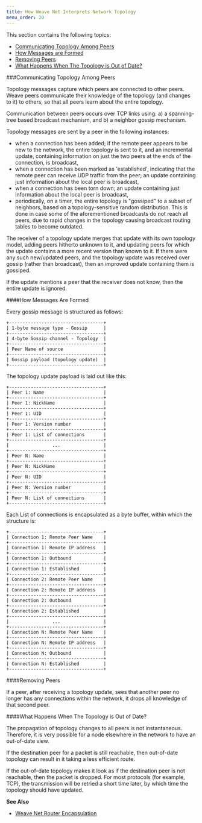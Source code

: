 ```yaml
---
title: How Weave Net Interprets Network Topology
menu_order: 20
---
```


This section contains the following topics: 

 * [Communicating Topology Among Peers](#topology)
 * [How Messages are Formed](#messages)
 * [Removing Peers](#removing-peers)
 * [What Happens When The Topology is Out of Date?](#out-of-date-topology)


###<a name="topology"></a>Communicating Topology Among Peers

Topology messages capture which peers are connected to other peers. 
Weave peers communicate their knowledge of the topology
(and changes to it) to others, so that all peers learn about the
entire topology. 

Communication between peers occurs over TCP links using: 
a) a spanning-tree based broadcast mechanism, and b) a
neighbor gossip mechanism.

Topology messages are sent by a peer in the following instances:

- when a connection has been added; if the remote peer appears to be
  new to the network, the entire topology is sent to it, and an
  incremental update, containing information on just the two peers at
  the ends of the connection, is broadcast,
- when a connection has been marked as 'established', indicating that
  the remote peer can receive UDP traffic from the peer; an update
  containing just information about the local peer is broadcast,
- when a connection has been torn down; an update containing just
  information about the local peer is broadcast,
- periodically, on a timer, the entire topology is "gossiped" to a
  subset of neighbors, based on a topology-sensitive random
  distribution. This is done in case some of the aforementioned
  broadcasts do not reach all peers, due to rapid changes in the
  topology causing broadcast routing tables to become outdated.

The receiver of a topology update merges that update with its own
topology model, adding peers hitherto unknown to it, and updating
peers for which the update contains a more recent version than known
to it. If there were any such new/updated peers, and the topology
update was received over gossip (rather than broadcast), then an
improved update containing them is gossiped.

If the update mentions a peer that the receiver does not know, then
the entire update is ignored.

####<a name="messages"></a>How Messages Are Formed

Every gossip message is structured as follows:

    +-----------------------------------+
    | 1-byte message type - Gossip      |
    +-----------------------------------+
    | 4-byte Gossip channel - Topology  |
    +-----------------------------------+
    | Peer Name of source               |
    +-----------------------------------+
    | Gossip payload (topology update)  |
    +-----------------------------------+

The topology update payload is laid out like this:

    +-----------------------------------+
    | Peer 1: Name                      |
    +-----------------------------------+
    | Peer 1: NickName                  |
    +-----------------------------------+
    | Peer 1: UID                       |
    +-----------------------------------+
    | Peer 1: Version number            |
    +-----------------------------------+
    | Peer 1: List of connections       |
    +-----------------------------------+
    |                ...                |
    +-----------------------------------+
    | Peer N: Name                      |
    +-----------------------------------+
    | Peer N: NickName                  |
    +-----------------------------------+
    | Peer N: UID                       |
    +-----------------------------------+
    | Peer N: Version number            |
    +-----------------------------------+
    | Peer N: List of connections       |
    +-----------------------------------+

Each List of connections is encapsulated as a byte buffer, within
which the structure is:

    +-----------------------------------+
    | Connection 1: Remote Peer Name    |
    +-----------------------------------+
    | Connection 1: Remote IP address   |
    +-----------------------------------+
    | Connection 1: Outbound            |
    +-----------------------------------+
    | Connection 1: Established         |
    +-----------------------------------+
    | Connection 2: Remote Peer Name    |
    +-----------------------------------+
    | Connection 2: Remote IP address   |
    +-----------------------------------+
    | Connection 2: Outbound            |
    +-----------------------------------+
    | Connection 2: Established         |
    +-----------------------------------+
    |                ...                |
    +-----------------------------------+
    | Connection N: Remote Peer Name    |
    +-----------------------------------+
    | Connection N: Remote IP address   |
    +-----------------------------------+
    | Connection N: Outbound            |
    +-----------------------------------+
    | Connection N: Established         |
    +-----------------------------------+

####<a name="removing-peers"></a>Removing Peers

If a peer, after receiving a topology update, sees that another peer
no longer has any connections within the network, it drops all
knowledge of that second peer.


####<a name="out-of-date-topology"></a>What Happens When The Topology is Out of Date?

The propagation of topology changes to all peers is not instantaneous.
Therefore, it is very possible for a node elsewhere in the network to have an
out-of-date view.

If the destination peer for a packet is still reachable, then
out-of-date topology can result in it taking a less efficient route.

If the out-of-date topology makes it look as if the destination peer
is not reachable, then the packet is dropped.  For most protocols
(for example, TCP), the transmission will be retried a short time later, by
which time the topology should have updated.


**See Also**

 * [Weave Net Router Encapsulation](/site/router-topology/router-encapsulation.md)
 
 
 
